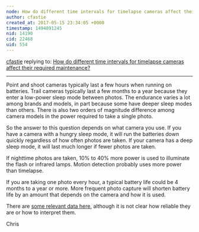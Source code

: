 ```yaml
---
node: How do different time intervals for timelapse cameras affect their required maintenance? 
author: cfastie
created_at: 2017-05-15 23:34:05 +0000
timestamp: 1494891245
nid: 14190
cid: 22468
uid: 554
---
```




[cfastie](../profile/cfastie) replying to: [How do different time intervals for timelapse cameras affect their required maintenance? ](../notes/cherylh/05-15-2017/how-do-different-time-intervals-for-timelapse-cameras-affect-their-required-maintenance)

----
Point and shoot cameras typically last a few hours when running on batteries. Trail cameras typically last a few months to a year because they enter a low-power sleep mode between photos. The endurance varies a lot among brands and models, in part because some have deeper sleep modes than others. There is also two orders of magnitude difference among camera models in the power required to take a single photo. 

So the answer to this question depends on what camera you use. If you have a camera with a hungry sleep mode, it will run the batteries down quickly regardless of how often photos are taken. If your camera has a deep sleep mode, it will last much longer if fewer photos are taken.

If nighttime photos are taken, 10% to 40% more power is used to illuminate the flash or infrared lamps. Motion detection probably uses more power than timelapse. 

If you are taking one photo every hour, a typical battery life could be 4 months to a year or more. More frequent photo capture will shorten battery life by an amount that depends on the camera and how it is used.

There are [some relevant data here](https://www.trailcampro.com/pages/battery-consumption-test-for-trail-cameras), although it is not clear how reliable they are or how to interpret them.

Chris